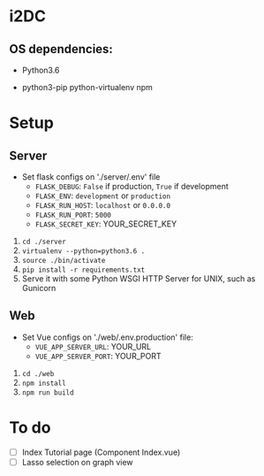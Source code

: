 # i2DC

## OS dependencies:
* Python3.6

* python3-pip python-virtualenv npm

# Setup

## Server
* Set flask configs on './server/.env' file
  * `FLASK_DEBUG`: `False` if production, `True` if development
  * `FLASK_ENV`: `development` or `production`
  * `FLASK_RUN_HOST`: `localhost` or `0.0.0.0`
  * `FLASK_RUN_PORT`: `5000`
  * `FLASK_SECRET_KEY`: YOUR_SECRET_KEY

1. `cd ./server`
2. `virtualenv --python=python3.6 .`
3. `source ./bin/activate`
4. `pip install -r requirements.txt`
5. Serve it with some Python WSGI HTTP Server for UNIX, such as Gunicorn

## Web
* Set Vue configs on './web/.env.production' file:
  * `VUE_APP_SERVER_URL`: YOUR_URL
  * `VUE_APP_SERVER_PORT`: YOUR_PORT

1. `cd ./web`
2. `npm install`
3. `npm run build` 

# To do
*   [ ] Index Tutorial page (Component Index.vue)
*   [ ] Lasso selection on graph view